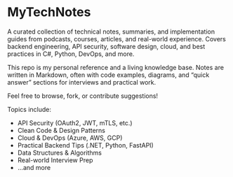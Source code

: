 # MyTechNotes

A curated collection of technical notes, summaries, and implementation guides from podcasts, courses, articles, and real-world experience. Covers backend engineering, API security, software design, cloud, and best practices in C#, Python, DevOps, and more.

This repo is my personal reference and a living knowledge base. Notes are written in Markdown, often with code examples, diagrams, and “quick answer” sections for interviews and practical work.

Feel free to browse, fork, or contribute suggestions!

Topics include:
- API Security (OAuth2, JWT, mTLS, etc.)
- Clean Code & Design Patterns
- Cloud & DevOps (Azure, AWS, GCP)
- Practical Backend Tips (.NET, Python, FastAPI)
- Data Structures & Algorithms
- Real-world Interview Prep
- …and more
